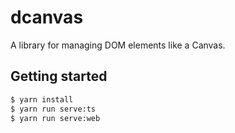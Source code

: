 # dcanvas
A library for managing DOM elements like a Canvas.

## Getting started
```bash
$ yarn install
$ yarn run serve:ts
$ yarn run serve:web
```
